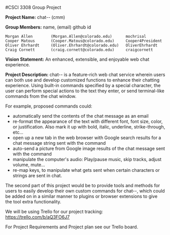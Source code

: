 #CSCI 3308 Group Project

**Project Name:** chat-- (cmm)

**Group Members:** name, (email) github id

    Morgan Allen        (Morgan.Allen@colorado.edu)      mochrisal
    Cooper Matous       (Cooper.Matous@colorado.edu)     Cooper4President
    Oliver Ehrhardt     (Oliver.Ehrhardt@colorado.edu)   OliverEhrhardt
    Craig Cornett       (craig.cornett@colorado.edu)     craigcornett

**Vision Statement:**
An enhanced, extensible, and enjoyable web chat experience.

**Project Description:**
chat-- is a feature-rich web chat service wherein users can both use and 
develop customized functions to enhance their chatting experience. Using 
built-in commands specified by a special character, the user can perform 
special actions to the text they enter, or send terminal-like commands from the
chat window.

For example, proposed commands could:

- automatically send the contents of the chat message as an email
- re-format the appearance of the text with different font, font size, color, 
   or justification. Also mark it up with bold, italic, underline, 
   strike-through, etc...
- open up a new tab in the web browser with Google search results for a chat 
   message string sent with the command
- auto-send a picture from Google image results of the chat message sent with 
   the command
- manipulate the computer's audio: Play/pause music, skip tracks, adjust 
   volume, mute...
- re-map keys, to manipulate what gets sent when certain characters or strings
   are sent in chat.

The second part of this project would be to provide tools and methods for users
to easily develop their own custom commands for chat--, which could be added on
in a similar manner to plugins or browser extensions to give the tool extra 
functionality.

We will be using Trello for our project tracking:
https://trello.com/b/aQ3FO6J7

For Project Requirements and Project plan see our Trello board.
